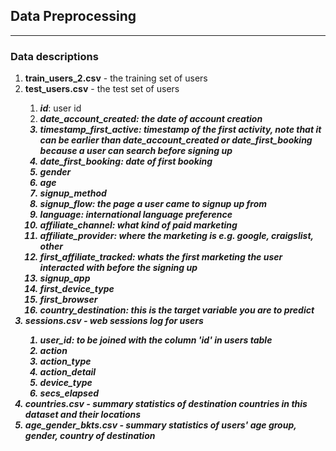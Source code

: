 <h2> Data Preprocessing </h2>
<hr>
<h3> Data descriptions </h3>
<ol>
  <li> <b>train_users_2.csv</b> - the training set of users </li>
  <li> <b>test_users.csv</b> - the test set of users </li>
  
  <ol>
  <li> <i><b>id</i></b>: user id </li>
  <li> <i><b>date_account_created<i><b>: the date of account creation </li>
  <li> <i><b>timestamp_first_active<i><b>: timestamp of the first activity, note that it can be earlier than date_account_created or date_first_booking because a user can search before signing up </li>
  <li> <i><b>date_first_booking<i><b>: date of first booking </li>
  <li> <i><b>gender<i><b> </li>
  <li> <i><b>age<i><b> </li>
  <li> <i><b>signup_method<i><b> </li>
  <li> <i><b>signup_flow<i><b>: the page a user came to signup up from </li>
  <li> <i><b>language<i><b>: international language preference </li>
  <li> <i><b>affiliate_channel<i><b>: what kind of paid marketing </li>
  <li> <i><b>affiliate_provider<i><b>: where the marketing is e.g. google, craigslist, other </li>
  <li> <i><b>first_affiliate_tracked<i><b>: whats the first marketing the user interacted with before the signing up </li>
  <li> <i><b>signup_app<i><b> </li>
  <li> <i><b>first_device_type<i><b> </li>
  <li> <i><b>first_browser<i><b> </li>
  <li> <i><b>country_destination<i><b>: this is the <i><b> target variable </b></i> you are to predict </li>
  </ol>
  
  <li> <b>sessions.csv</b> - web sessions log for users </li>
  
  <ol>
  <li> <i><b>user_id<i><b>: to be joined with the column 'id' in users table </li>
  <li> <i><b>action<i><b> </li>
  <li> <i><b>action_type<i><b> </li>
  <li> <i><b>action_detail<i><b> </li>
  <li> <i><b>device_type<i><b> </li> 
  <li> <i><b>secs_elapsed<i><b> </li>
  </ol>
  
  <li> <b>countries.csv</b> - summary statistics of destination countries in this dataset and their locations </li>
  <li> <b>age_gender_bkts.csv</b> - summary statistics of users' age group, gender, country of destination </li>
  
  <ul>


